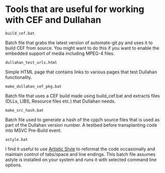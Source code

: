 # Tools that are useful for working with CEF and Dullahan

`build_cef.bat`

Batch file that grabs the latest version of automate-git.py and uses it to build CEF from source. You might want to do this if you want to enable the embedded support of media including MPEG-4 files.

`dullahan_test_urls.html`

Simple HTML page that contains links to various pages that test Dullahan functionality.

`make_dullahan_cef_pkg.bat`

Batch file that uses a CEF build made using build_cef.bat and extracts files (DLLs, LIBS, Resource files etc.) that Dullahan needs.

`make_src_hash.bat`

Batch file used to generate a hash of the cpp/h source files that is used as part of the Dullahan version number. A testbed before transplanting code into MSVC Pre-Build event.

`astyle.bat`

I find it useful to use [Artistic Style](http://astyle.sourceforge.net/) to reformat the code occasionally and maintain control of tabs/space and line endings. This batch file assumes astyle is installed on your system and runs it with selected command line options.


